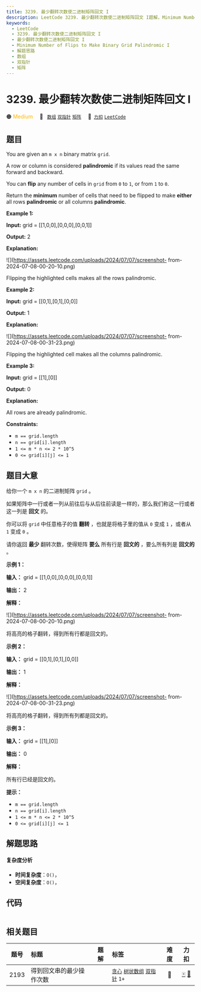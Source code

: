 ```yaml
---
title: 3239. 最少翻转次数使二进制矩阵回文 I
description: LeetCode 3239. 最少翻转次数使二进制矩阵回文 I题解，Minimum Number of Flips to Make Binary Grid Palindromic I，包含解题思路、复杂度分析以及完整的 JavaScript 代码实现。
keywords:
  - LeetCode
  - 3239. 最少翻转次数使二进制矩阵回文 I
  - 最少翻转次数使二进制矩阵回文 I
  - Minimum Number of Flips to Make Binary Grid Palindromic I
  - 解题思路
  - 数组
  - 双指针
  - 矩阵
---
```


# 3239. 最少翻转次数使二进制矩阵回文 I

🟠 <font color=#ffb800>Medium</font>&emsp; 🔖&ensp; [`数组`](/tag/array.md) [`双指针`](/tag/two-pointers.md) [`矩阵`](/tag/matrix.md)&emsp; 🔗&ensp;[`力扣`](https://leetcode.cn/problems/minimum-number-of-flips-to-make-binary-grid-palindromic-i) [`LeetCode`](https://leetcode.com/problems/minimum-number-of-flips-to-make-binary-grid-palindromic-i)

## 题目

You are given an `m x n` binary matrix `grid`.

A row or column is considered **palindromic** if its values read the same
forward and backward.

You can **flip** any number of cells in `grid` from `0` to `1`, or from `1` to
`0`.

Return the **minimum** number of cells that need to be flipped to make
**either** all rows **palindromic** or all columns **palindromic**.



**Example 1:**

**Input:** grid = [[1,0,0],[0,0,0],[0,0,1]]

**Output:** 2

**Explanation:**

![](https://assets.leetcode.com/uploads/2024/07/07/screenshot-
from-2024-07-08-00-20-10.png)

Flipping the highlighted cells makes all the rows palindromic.

**Example 2:**

**Input:** grid = [[0,1],[0,1],[0,0]]

**Output:** 1

**Explanation:**

![](https://assets.leetcode.com/uploads/2024/07/07/screenshot-
from-2024-07-08-00-31-23.png)

Flipping the highlighted cell makes all the columns palindromic.

**Example 3:**

**Input:** grid = [[1],[0]]

**Output:** 0

**Explanation:**

All rows are already palindromic.



**Constraints:**

  * `m == grid.length`
  * `n == grid[i].length`
  * `1 <= m * n <= 2 * 10^5`
  * `0 <= grid[i][j] <= 1`


## 题目大意

给你一个 `m x n` 的二进制矩阵 `grid` 。

如果矩阵中一行或者一列从前往后与从后往前读是一样的，那么我们称这一行或者这一列是 **回文** 的。

你可以将 `grid` 中任意格子的值 **翻转**  ，也就是将格子里的值从 `0` 变成 `1` ，或者从 `1` 变成 `0` 。

请你返回 **最少**  翻转次数，使得矩阵 **要么**  所有行是 **回文的**  ，要么所有列是 **回文的**  。



**示例 1：**

**输入：** grid = [[1,0,0],[0,0,0],[0,0,1]]

**输出：** 2

**解释：**

![](https://assets.leetcode.com/uploads/2024/07/07/screenshot-
from-2024-07-08-00-20-10.png)

将高亮的格子翻转，得到所有行都是回文的。

**示例 2：**

**输入：** grid = [[0,1],[0,1],[0,0]]

**输出：** 1

**解释：**

![](https://assets.leetcode.com/uploads/2024/07/07/screenshot-
from-2024-07-08-00-31-23.png)

将高亮的格子翻转，得到所有列都是回文的。

**示例 3：**

**输入：** grid = [[1],[0]]

**输出：** 0

**解释：**

所有行已经是回文的。



**提示：**

  * `m == grid.length`
  * `n == grid[i].length`
  * `1 <= m * n <= 2 * 10^5`
  * `0 <= grid[i][j] <= 1`


## 解题思路

#### 复杂度分析

- **时间复杂度**：`O()`，
- **空间复杂度**：`O()`，

## 代码

```javascript

```

## 相关题目

<!-- prettier-ignore -->
| 题号 | 标题 | 题解 | 标签 | 难度 | 力扣 |
| :------: | :------ | :------: | :------ | :------: | :------: |
| 2193 | 得到回文串的最少操作次数 |  |  [`贪心`](/tag/greedy.md) [`树状数组`](/tag/binary-indexed-tree.md) [`双指针`](/tag/two-pointers.md) `1+` | 🔴 | [🀄️](https://leetcode.cn/problems/minimum-number-of-moves-to-make-palindrome) [🔗](https://leetcode.com/problems/minimum-number-of-moves-to-make-palindrome) |